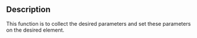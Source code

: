 ## Description

This function is to collect the desired parameters and set these parameters on the desired element.